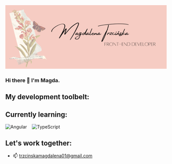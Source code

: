 ![Header](https://raw.githubusercontent.com/MagdalenaTrzcinska/MagdalenaTrzcinska/master/beautiful.png "Header")

### Hi there 👋 I'm Magda.

## My development toolbelt:



## Currently learning:

<img alt="Angular" title="Angular" src="https://cdn.worldvectorlogo.com/logos/angular-icon.svg" height="24">&nbsp;&nbsp;&nbsp;&nbsp;<img alt="TypeScript" title="TypeScript" src="https://user-images.githubusercontent.com/1680157/87443766-4af82c80-c5cc-11ea-8a13-a651f150fa99.png" height="24">&nbsp;&nbsp;&nbsp;&nbsp;

## Let's work together:

- 📫 trzcinskamagdalena01@gmail.com
